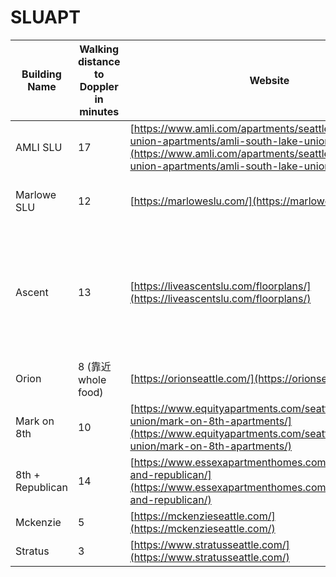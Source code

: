 # SLUAPT
| Building Name                         | Walking distance to Doppler in minutes | Website                                                                                                                                   |Price for 2B                              |Google Reviews         |Amenties                                                            |
|---------------------------------------|------------------------------------|--------------------------------------------------------|----------------------------------------------------|------------------------------------------------|--------------------------------------------------------------------|
| AMLI SLU                     | 17                                  | [https://www.amli.com/apartments/seattle/south-lake-union-apartments/amli-south-lake-union/floorplans/](https://www.amli.com/apartments/seattle/south-lake-union-apartments/amli-south-lake-union/floorplans/) | ~3600 | 3.7       
| Marlowe SLU                     | 12                                  | [https://marloweslu.com/](https://marloweslu.com/) | Floor > 5 ~4,200; < 5, ~4,000  | 4.2
| Ascent                     | 13                                  | [https://liveascentslu.com/floorplans/](https://liveascentslu.com/floorplans/) | Floor > 10 ~4,200; < 10, ~3,800 (Special Offer: up to 6 weeks free) | 3.7
| Orion                   | 8  (靠近whole food)                               | [https://orionseattle.com/](https://orionseattle.com/) | Currently No avaliable | 4.3
| Mark on 8th                   | 10                               | [https://www.equityapartments.com/seattle/south-lake-union/mark-on-8th-apartments/](https://www.equityapartments.com/seattle/south-lake-union/mark-on-8th-apartments/) |~3600 | 4.3
| 8th + Republican                   | 14                               | [https://www.essexapartmenthomes.com/apartments/8th-and-republican/](https://www.essexapartmenthomes.com/apartments/8th-and-republican/) |~3300 (有loft房型) | 4.4
| Mckenzie                   | 5                               | [https://mckenzieseattle.com/](https://mckenzieseattle.com/) |>4100 | 4.3  | luxury
| Stratus                   | 3                               | [https://www.stratusseattle.com/](https://www.stratusseattle.com/) |>3800 | 4.6 | luxury
